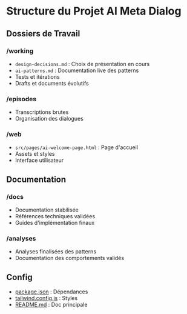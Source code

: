# Structure du Projet AI Meta Dialog

## Dossiers de Travail

### /working
- `design-decisions.md` : Choix de présentation en cours
- `ai-patterns.md` : Documentation live des patterns
- Tests et itérations
- Drafts et documents évolutifs

### /episodes
- Transcriptions brutes
- Organisation des dialogues

### /web
- `src/pages/ai-welcome-page.html` : Page d'accueil
- Assets et styles
- Interface utilisateur

## Documentation

### /docs
- Documentation stabilisée
- Références techniques validées
- Guides d'implémentation finaux

### /analyses
- Analyses finalisées des patterns
- Documentation des comportements validés

## Config
- [package.json](cci:7://file:///Users/popdev/Documents/iStudio/Sandbox/AI_Meta_Dialog/package.json:0:0-0:0) : Dépendances
- [tailwind.config.js](cci:7://file:///Users/popdev/Documents/iStudio/Sandbox/AI_Meta_Dialog/tailwind.config.js:0:0-0:0) : Styles
- [README.md](cci:7://file:///Users/popdev/Documents/iStudio/Sandbox/AI_Meta_Dialog/README.md:0:0-0:0) : Doc principale